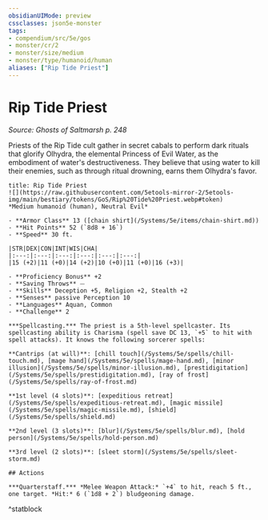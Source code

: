 ```yaml
---
obsidianUIMode: preview
cssclasses: json5e-monster
tags:
- compendium/src/5e/gos
- monster/cr/2
- monster/size/medium
- monster/type/humanoid/human
aliases: ["Rip Tide Priest"]
---
```

# Rip Tide Priest
*Source: Ghosts of Saltmarsh p. 248*  

Priests of the Rip Tide cult gather in secret cabals to perform dark rituals that glorify Olhydra, the elemental Princess of Evil Water, as the embodiment of water's destructiveness. They believe that using water to kill their enemies, such as through ritual drowning, earns them Olhydra's favor.

```ad-statblock
title: Rip Tide Priest
![](https://raw.githubusercontent.com/5etools-mirror-2/5etools-img/main/bestiary/tokens/GoS/Rip%20Tide%20Priest.webp#token)
*Medium humanoid (human), Neutral Evil*

- **Armor Class** 13 ([chain shirt](/Systems/5e/items/chain-shirt.md))
- **Hit Points** 52 (`8d8 + 16`)
- **Speed** 30 ft.

|STR|DEX|CON|INT|WIS|CHA|
|:---:|:---:|:---:|:---:|:---:|:---:|
|15 (+2)|11 (+0)|14 (+2)|10 (+0)|11 (+0)|16 (+3)|

- **Proficiency Bonus** +2
- **Saving Throws** ⏤
- **Skills** Deception +5, Religion +2, Stealth +2
- **Senses** passive Perception 10
- **Languages** Aquan, Common
- **Challenge** 2

***Spellcasting.*** The priest is a 5th-level spellcaster. Its spellcasting ability is Charisma (spell save DC 13, `+5` to hit with spell attacks). It knows the following sorcerer spells:

**Cantrips (at will)**: [chill touch](/Systems/5e/spells/chill-touch.md), [mage hand](/Systems/5e/spells/mage-hand.md), [minor illusion](/Systems/5e/spells/minor-illusion.md), [prestidigitation](/Systems/5e/spells/prestidigitation.md), [ray of frost](/Systems/5e/spells/ray-of-frost.md)

**1st level (4 slots)**: [expeditious retreat](/Systems/5e/spells/expeditious-retreat.md), [magic missile](/Systems/5e/spells/magic-missile.md), [shield](/Systems/5e/spells/shield.md)

**2nd level (3 slots)**: [blur](/Systems/5e/spells/blur.md), [hold person](/Systems/5e/spells/hold-person.md)

**3rd level (2 slots)**: [sleet storm](/Systems/5e/spells/sleet-storm.md)

## Actions

***Quarterstaff.*** *Melee Weapon Attack:* `+4` to hit, reach 5 ft., one target. *Hit:* 6 (`1d8 + 2`) bludgeoning damage.
```
^statblock